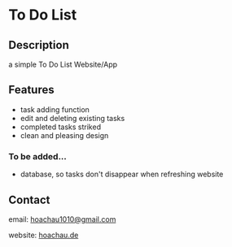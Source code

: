 # To Do List

## Description
a simple To Do List Website/App

## Features

- task adding function
- edit and deleting existing tasks
- completed tasks striked
- clean and pleasing design

### To be added...
- database, so tasks don't disappear when refreshing website

## Contact

email: hoachau1010@gmail.com

website: [hoachau.de](https://hoachau.de)
